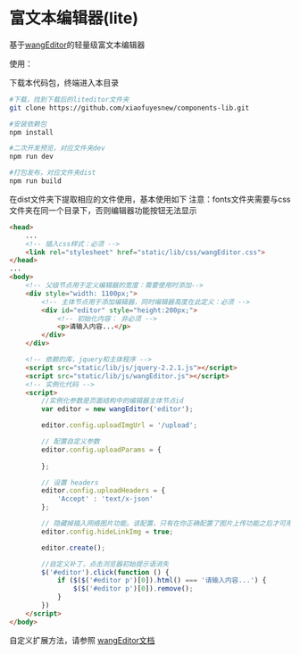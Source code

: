 # 富文本编辑器(lite)

基于[wangEditor](http://www.kancloud.cn/wangfupeng/wangeditor2/113961)的轻量级富文本编辑器

使用：

下载本代码包，终端进入本目录
```bash
#下载，找到下载后的liteditor文件夹
git clone https://github.com/xiaofuyesnew/components-lib.git

#安装依赖包
npm install

#二次开发预览，对应文件夹dev
npm run dev

#打包发布，对应文件夹dist
npm run build

```

在dist文件夹下提取相应的文件使用，基本使用如下
注意：fonts文件夹需要与css文件夹在同一个目录下，否则编辑器功能按钮无法显示

```html
<head>
    ...
    <!-- 插入css样式：必须 -->
    <link rel="stylesheet" href="static/lib/css/wangEditor.css">
</head>
...
<body>
    <!-- 父级节点用于定义编辑器的宽度：需要使用时添加-->
    <div style="width: 1100px;">
        <!-- 主体节点用于添加编辑器，同时编辑器高度在此定义：必须 -->
        <div id="editor" style="height:200px;">
            <!-- 初始化内容： 非必须 -->
            <p>请输入内容...</p>
        </div>
    </div>

    <!-- 依赖的库，jquery和主体程序 -->
    <script src="static/lib/js/jquery-2.2.1.js"></script>
    <script src="static/lib/js/wangEditor.js"></script>
    <!-- 实例化代码 -->
    <script>
        //实例化参数是页面结构中的编辑器主体节点id
        var editor = new wangEditor('editor');

        editor.config.uploadImgUrl = '/upload';

        // 配置自定义参数
        editor.config.uploadParams = {
            
        };

        // 设置 headers
        editor.config.uploadHeaders = {
            'Accept' : 'text/x-json'
        };

        // 隐藏掉插入网络图片功能。该配置，只有在你正确配置了图片上传功能之后才可用。
        editor.config.hideLinkImg = true;

        editor.create();

        //自定义补丁，点击浏览器初始提示语消失
        $('#editor').click(function () {
            if ($($('#editor p')[0]).html() === '请输入内容...') {
                $($('#editor p')[0]).remove();
            }
        })
    </script>
</body>
```


自定义扩展方法，请参照
[wangEditor文档](http://www.kancloud.cn/wangfupeng/wangeditor2/113961)
